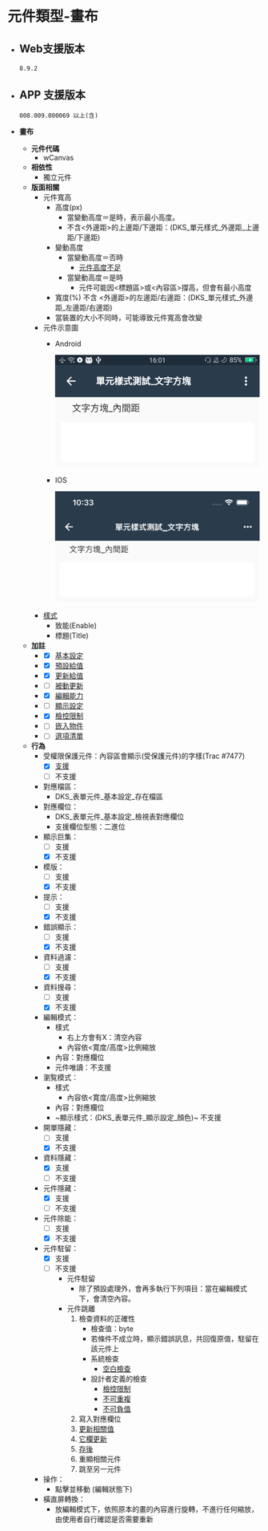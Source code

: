 # 元件類型-畫布

* ## Web支援版本
  
      8.9.2

* ## APP 支援版本

      008.009.000069 以上(含)

* __畫布__
  * __元件代碼__
    * wCanvas
  * __相依性__
    * 獨立元件
  * __版面相關__
    * 元件寬高
      * 高度(px)
        * 當變動高度＝是時，表示最小高度。
        * 不含<外邊距>的上邊距/下邊距：(DKS_單元樣式_外邊距_上邊距/下邊距)
      * 變動高度
        * 當變動高度＝否時
          * [元件高度不足](../general/rule)
        * 當變動高度＝是時
          * 元件可能因<標題區>或<內容區>撐高，但會有最小高度
      * 寬度(%)
        不含 <外邊距>的左邊距/右邊距：(DKS_單元樣式_外邊距_左邊距/右邊距)
      * 當裝置的大小不同時，可能導致元件寬高會改變
    * 元件示意圖
      * Android
      
        ![image](./image/android/componentTextEditing.png)
      * IOS
      
        ![image](./image/ios/componentTextEditing.png)
    * [樣式](../general/style)
      * 致能(Enable)
      * 標題(Title)
  * __加註__
    * - [x] [基本設定](../Addition/Component/basicSettings)
    * - [x] [預設給值](../Addition/Component/defaultValue)
    * - [x] [更新給值](../Addition/Component/updateValue)
    * - [ ] [被動更新](../Addition/Component/passiveUpdate)
    * - [x] [編輯能力](../Addition/Component/editing)
    * - [ ] [顯示設定](../Addition/Component/display)
    * - [x] [檢控限制](../Addition/Component/prosecutionRestrictions)
    * - [ ] [嵌入物件](../Addition/Component/embedded)
    * - [ ] [選項清單](../Addition/Component/optionalList)
  * __行為__
    * 受權限保護元件：內容區會顯示(受保護元件)的字樣(Trac #7477)
      - [x] [支援](../general/rule)
      - [ ] 不支援
    * 對應檔區：
      * DKS_表單元件_基本設定_存在檔區
    * 對應欄位：
      * DKS_表單元件_基本設定_檢視表對應欄位
      * 支援欄位型態：二進位
    * 顯示巨集：
      - [ ] 支援
      - [x] 不支援
    * 模版：
      - [ ] 支援
      - [x] 不支援
    * 提示：
      - [ ] 支援
      - [x] 不支援
    * 錯誤顯示：
      - [ ] 支援
      - [x] 不支援
    * 資料過濾：
      - [ ] 支援
      - [x] 不支援
    * 資料搜尋：
      - [ ] 支援
      - [x] 不支援
    * 編輯模式：
      * 樣式
        * 右上方會有X：清空內容
        * 內容依<寛度/高度>比例縮放
      * 內容：對應欄位
      * 元件唯讀：不支援
    * 瀏覧模式：
      * 樣式
        * 內容依<寛度/高度>比例縮放
      * 內容：對應欄位
      * ~顯示樣式：(DKS_表單元件_顯示設定_顏色)~ 不支援
    * 開單隱藏：
      - [ ] 支援
      - [x] 不支援
    * 資料隱藏：
      - [x] 支援
      - [ ] 不支援
    * 元件隱藏：
      - [x] 支援
      - [ ] 不支援
    * 元件除能：
      - [ ] 支援
      - [x] 不支援
    * 元件駐留：
      - [x] 支援
      - [ ] 不支援
        * 元件駐留
          * 除了預設處理外，會再多執行下列項目：當在編輯模式下，會清空內容。
        * 元件跳離
          1. 檢查資料的正確性
             * 檢查值：byte[](若沒有畫的話，為null)
             * 若條件不成立時，顯示錯誤訊息，共回復原值，駐留在該元件上
             * 系統檢查
               * [空白檢查](../Addition/Component/basicSettings)
             * 設計者定義的檢查
               * [檢控限制](../Addition/Component/prosecutionRestrictions)
               * [不可重複](../Addition/Component/basicSettings)
               * [不可負值](../Addition/Component/basicSettings)
          2. 寫入對應欄位
          3. [更新相關值](../Addition/Component/updateValue)
          4. [它欄更新](../Addition/Component/passiveUpdate)
          5. [存後](../Addition/Component/updateValue)
          6. 重顯相關元件
          7.  跳至另一元件
    * 操作：
      * 點擊並移動 (編輯狀態下)
    * 橫直屏轉換：
      * 放編輯模式下，依照原本的畫的內容進行旋轉，不進行任何縮放，由使用者自行確認是否需要重新
